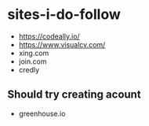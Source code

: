 # sites-i-do-follow

- https://codeally.io/
- https://www.visualcv.com/
- xing.com
- join.com
- credly

## Should try creating acount
- greenhouse.io
